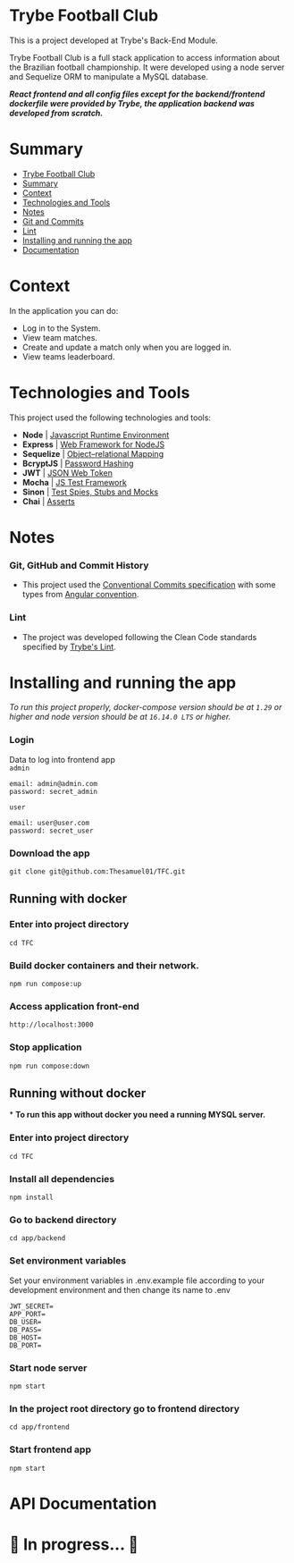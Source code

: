 # Trybe Football Club

This is a project developed at Trybe's Back-End Module.

Trybe Football Club is a full stack application to access information about the Brazilian football championship. It were developed using a node server and Sequelize ORM to manipulate a MySQL database.

***React frontend and all config files except for the backend/frontend dockerfile were provided by Trybe, the application backend was developed from scratch.***

# Summary
- [Trybe Football Club](#trybe-football-club)
- [Summary](#summary)
- [Context](#context)
- [Technologies and Tools](#technologies-and-tools)
- [Notes](#notes)
- [Git and Commits](#git-github-and-commit-history)
- [Lint](#lint)
- [Installing and running the app](#installing-and-running-the-app)
- [Documentation](#api-documentation)

# Context
In the application you can do:
- Log in to the System.
- View team matches.
- Create and update a match only when you are logged in.
- View teams leaderboard.

# Technologies and Tools
This project used the following technologies and tools:
  * __Node__ | [Javascript Runtime Environment](https://reactjs.org/docs/thinking-in-react.html)
  * __Express__ | [Web Framework for NodeJS](https://redux-toolkit.js.org/introduction/getting-started)
  * __Sequelize__ | [Object–relational Mapping](https://sequelize.org/docs/v6/getting-started/) 
  * __BcryptJS__ | [Password Hashing](https://github.com/dcodeIO/bcrypt.js)
  * __JWT__ | [JSON Web Token](https://jwt.io/introduction)
  * __Mocha__ | [JS Test Framework](https://mui.com/pt/material-ui/getting-started/overview/) 
  * __Sinon__ | [Test Spies, Stubs and Mocks](https://sinonjs.org/releases/v14/) 
  * __Chai__ | [Asserts](https://www.chaijs.com/api/)

# Notes
### Git, GitHub and Commit History
- This project used the [Conventional Commits specification](https://www.conventionalcommits.org/en/v1.0.0/) with some types from [Angular convention](https://github.com/angular/angular/blob/22b96b9/CONTRIBUTING.md#-commit-message-guidelines).

### Lint
- The project was developed following the Clean Code standards specified by [Trybe's Lint](https://github.com/betrybe/eslint-config-trybe).


# Installing and running the app
_To run this project properly, docker-compose version should be at `1.29` or higher and node version should be at `16.14.0 LTS` or higher._


### Login
Data to log into frontend app </br>
``admin``
```
email: admin@admin.com
password: secret_admin
```
``user``
```
email: user@user.com
password: secret_user
```

### Download the app
```
git clone git@github.com:Thesamuel01/TFC.git
```

## Running with docker

### Enter into project directory
```
cd TFC
```

### Build docker containers and their network.
```
npm run compose:up
```

### Access application front-end
```
http://localhost:3000
```

### Stop application
```
npm run compose:down
```


## Running without docker
\* __To run this app without docker you need a running MYSQL server.__

### Enter into project directory
```
cd TFC
```

### Install all dependencies
```
npm install
```

### Go to backend directory
```
cd app/backend
```

### Set environment variables
Set your environment variables in .env.example file according to your development environment and then change its name to .env
```
JWT_SECRET=
APP_PORT=
DB_USER=
DB_PASS=
DB_HOST= 
DB_PORT=
```

### Start node server
```
npm start
```

### In the project root directory go to frontend directory
```
cd app/frontend
```

### Start frontend app
```
npm start
```


# API Documentation
# 🚧 In progress... 🚧
